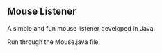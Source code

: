 ## Mouse Listener

A simple and fun mouse listener developed in Java.

Run through the Mouse.java file.